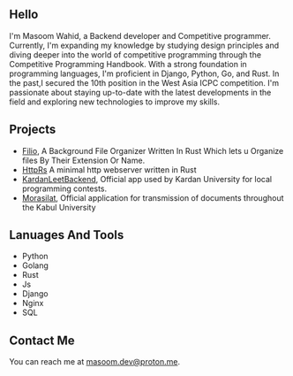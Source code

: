 ## Hello

I'm Masoom Wahid, a Backend developer and Competitive programmer. Currently, I'm expanding my knowledge by studying design principles and diving deeper into the world of competitive programming through the Competitive Programming Handbook. With a strong foundation in programming languages, I'm proficient in Django, Python, Go, and Rust. In the past,I secured the 10th position in the West Asia ICPC competition. I'm passionate about staying up-to-date with the latest developments in the field and exploring new technologies to improve my skills.

## Projects

* [Filio](https://github.com/Masoom-Wahid/filio), A Background File Organizer Written In Rust Which lets u Organize files By Their Extension Or Name.
* [HttpRs](https://github.com/Masoom-Wahid/httprs) A minimal http webserver written in Rust
* [KardanLeetBackend](https://github.com/Masoom-Wahid/KardanLeetBackend), Official app used by Kardan University for local programming contests.
* [Morasilat](https://murasilat.vercel.app), Official application for transmission of documents throughout the Kabul University

## Lanuages And Tools
* Python
* Golang
* Rust
* Js
* Django
* Nginx
* SQL

## Contact Me
You can reach me at <masoom.dev@proton.me>.
